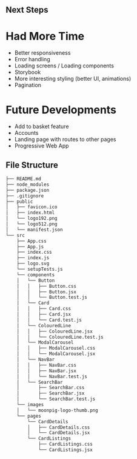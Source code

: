 ## Next Steps
# Had More Time

- Better responsiveness
- Error handling
- Loading screens / Loading components
- Storybook
- More interesting styling (better UI, animations)
- Pagination

# Future Developments

- Add to basket feature
- Accounts
- Landing page with routes to other pages
- Progressive Web App

## File Structure
```bash
├── README.md
├── node_modules
├── package.json
├── .gitignore
├── public
│   ├── favicon.ico
│   ├── index.html
│   └── logo192.png
│   └── logo512.png
│   └── manifest.json
└── src
    ├── App.css
    ├── App.js
    ├── index.css
    ├── index.js
    ├── logo.svg
    └── setupTests.js
    └── components
    │   └── Button
    │   │   ├── Button.css
    │   │   ├── Button.jsx
    │   │   └── Button.test.js
    │   └── Card
    │   │   ├── Card.css
    │   │   ├── Card.jsx
    │   │   └── Card.test.js
    │   └── ColouredLine
    │   │   ├── ColouredLine.jsx
    │   │   └── ColouredLine.test.js
    │   └── ModalCarousel
    │   │   ├── ModalCarousel.css
    │   │   └── ModalCarousel.jsx
    │   └── NavBar
    │   │   ├── NavBar.css
    │   │   ├── NavBar.jsx
    │   │   └── NavBar.test.js
    │   └── SearchBar
    │       ├── SearchBar.css
    │       ├── SearchBar.jsx
    │       └── SearchBar.test.js
    └── images
    │   └── moonpig-logo-thumb.png
    └── pages
        └── CardDetails
        │   ├── CardDetails.css
        │   └── CardDetails.jsx
        └── CardListings
            ├── CardListings.css
            └── CardListings.jsx
```